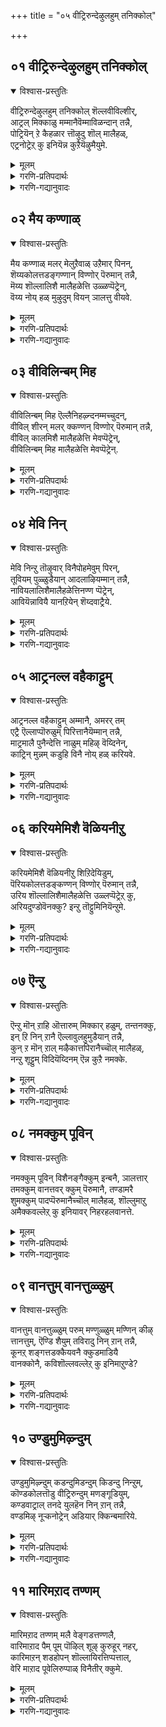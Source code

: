 +++
title = "०५ वीट्रिरुन्देऴुलहुम् तनिक्कोल्"

+++


## ०१ वीट्रिरुन्देऴुलहुम् तनिक्कोल्
<details open><summary>विश्वास-प्रस्तुतिः</summary>

वीट्रिरुन्देऴुलहुम् तनिक्कोल् शॆल्लवीविल्शीर्,  
आट्रल् मिक्काळु मम्मानैवॆम्माविळन्दान् तन्नै,  
पोट्रियॆन् ऱे कैहळार त्तॊऴुदु शॊल् मालैहळ्,  
एट्रनोट्रेऱ् कु इनियॆन्न कुऱैयॆऴुमैयुमे.
</details>

<details><summary>मूलम्</summary>

वीट्रिरुन्देऴुलहुम् तनिक्कोल् शॆल्लवीविल्शीर्,  
आट्रल् मिक्काळु मम्मानैवॆम्माविळन्दान् तन्नै,  
पोट्रियॆन् ऱे कैहळार त्तॊऴुदु शॊल् मालैहळ्,  
एट्रनोट्रेऱ् कु इनियॆन्न कुऱैयॆऴुमैयुमे.
</details>

<details><summary>गरणि-प्रतिपदार्थः</summary>

वीट्रिरुन्दु = \(परम पददल्लि\) इद्दुकॊण्डु, एऴ् उलहुम् = एळु लोकगळन्नू, तनिक्कोल् शॆल्ल = परिपूर्णवाद साटियिल्लद ऒडॆतन नडॆयुवन्तॆ, वीवु इल् = कॊनॆयिल्लद \(अनन्तवाद\), शीर् = कल्याण गुणगळुळ्ळ, आट्रल् मिक्क = अतिशय सामर्थ्यदिन्द, आळुम् = आळुव \(परिपालिसुव\), अम्मानै = स्वामियन्नु, वॆम् मा = दुष्टकुदुरॆयन्नु, पिळन्दान् तन्नै = सीळिदवनन्नु, पोट्रि ऎन् ऱे = स्तुतिसुत्तेनॆ ऎन्तले, कैहळ् आर = कैगळ आशॆ तीरुवन्तॆ \(तृप्तिकरवागि कैगळन्नु\), तॊऴुदु = मुगिदु, शॊल् मालै हळ् = स्तोत्रगळन्नु, \(मातिन हारगळन्नु\), एट्र = समर्पिसुवन्तॆ, नोट्रेऱ् कु = पुण्यवन्नु माडिरुव ननगॆ, इनि = इन्नु, ऎन् कुऱै = एनु कॊरतॆ, ऎऴुमैयुमे = उज्जीवनक्केये. \(शाश्वत जीवन नडॆसुवुदक्केये\). 
</details>

<details><summary>गरणि-गद्यानुवादः</summary>

परमपददल्लिद्दुकॊण्डु एळुलोकगळ मेलू साटियिल्लद ऒडॆतन नडॆसुवन्तॆ अनन्तवाद कल्याणगुणगळुळ्ळ, अतिशयवाद सामर्थ्यदिन्द परिपालिसुव स्वामियन्नु, दुष्टकुदुरॆयन्नु सीळिदवनन्नु स्तुतिसुत्तेनॆ ऎन्तले तृप्तिकरवागि कैगळन्नु जोडिसि, मातिन हारगळन्नु समर्पिसुवन्तॆ पुण्यमाडिरुव ननगॆ उज्जीवनक्कॆ इन्नेनु कॊरतॆयिदॆ? 

इल्लि आळ्वाररु भगवन्तनन्नु एतक्कागि पूजिसुत्तारॆ. याव रीतियल्लि पूजिसुत्तारॆ मत्तु अदरिन्द बरुव लाभवेनु? 

“वॆम्मा पिळन्दान् तन्नै” – भगवन्तन परमसामर्थ्यवन्नु सूचिसुव ऒन्दु निदर्शन इदु. सर्वेश्वरनु श्रीकृष्णनागि दुष्टनिग्रह कार्यक्कागि अवतरिसिदनु. अवन सोदरमावने आद कंसनु अवनन्नु कॊल्लिसलु अवनु हुट्टिदागिनिन्दलू नाना प्रयत्नगळन्नु नडॆसिदनष्टॆ. अवुगळल्लि केशि राक्षसनिन्द कॊल्लिसुव यत्नवू ऒन्दु. आ केशि कुदुरॆय रूपवन्नु तळॆदनु. कृष्णन मेलॆ बीळलु कडुकोपदिन्द बायन्नु तॆरॆदुकॊण्डु नुग्गि बन्दनु. बालकृष्णनु आ कुदुरॆय ऎरडु दवडॆगळन्नु तन्नपुट्ट कैगळिन्द हिडिदु, हिग्गिसि, सीळि, अदन्नु कॊन्दु हाकिदनु. 

भगवन्तनु तानु सृष्टिसिद एळु लोकगळिन्द आचॆगॆ, आनन्दमयवाद परमपददल्लि नॆलसिद्दानॆ. अवन गुणगळु अनन्त. अवुगळन्नु बळसिकॊण्डु, स्वामियु एळु लोकगळ संरक्षणॆ माडुत्तानॆ. अवनिगिरुव साटियिल्लद सामर्थ्यवन्नु दुष्टनिग्रहक्कागिये बळसुत्तानॆ. 

आळ्वाररु हेळुत्तारॆ- परमपददल्लिद्दरू सह, अल्लिन्दले तन्न सृष्टियाद एळु लोकगळन्नु परिपालिसुव, अनन्तगुणगळुळ्ळ, परमसमर्थनाद स्वामियन्नु \(सर्वेश्वरनन्नु\) नानु आश्रयिसिद्देनॆ. अवनिगॆ नानु नम्रतॆयिन्द कैमुगियुत्तेनॆ. ननगॆ दयॆनीडिरुव मातिन मूलक अवनन्नु स्तुतिसुत्तेनॆ. हीगॆ ऎडॆबिडदन्तॆ पूजॆ नडॆसुव नन्न उज्जीवनद विषयदल्लि ननगॆ इन्नु याव भयवू इल्ल. 

भगवन्तनन्नु ऒलिसिकॊळ्ळुवुदु ऎष्टु सुलभ कण्डिरा\! अवने नीडिरुव मैयन्नु, मातन्नु बळसिकॊण्डु, अवनिगॆ आ मूलक ऎरगि, स्तुतिसि, पूजिसुव कार्यदल्लि तॊडगिरुवुदे अदु.
</details>



## ०२ मैय कण्णाळ्
<details open><summary>विश्वास-प्रस्तुतिः</summary>

मैय कण्णाळ् मलर् मेलुऱैवाळ् उऱैमार् पिनन्,  
शॆय्यकोलत्तडङ्गण्णान् विण्णोर् पॆरुमान् तन्नै,  
मॆय्य शॊल्लालिशै मालैहळेत्ति उळ्ळप्पॆट्रेन्,  
वॆय्य नोय् हळ् मुऴुदुम् वियन् ञालत्तु वीयवे.
</details>

<details><summary>मूलम्</summary>

मैय कण्णाळ् मलर् मेलुऱैवाळ् उऱैमार् पिनन्,  
शॆय्यकोलत्तडङ्गण्णान् विण्णोर् पॆरुमान् तन्नै,  
मॆय्य शॊल्लालिशै मालैहळेत्ति उळ्ळप्पॆट्रेन्,  
वॆय्य नोय् हळ् मुऴुदुम् वियन् ञालत्तु वीयवे.
</details>

<details><summary>गरणि-प्रतिपदार्थः</summary>

मैय कण्णाळ् = कप्पनॆय कण्णुळ्ळवळू, मलर् मेल् = \(तावरॆ\) हूविन मेलॆ, उऱैवाळ् = निद्रिसुववळू \(वासिसुववळू\), आदवळु उऱै = नित्यवासमाडुव, मार् पिनन्= वक्षवुळ्ळवनू, शॆय्य = कॆम्पुबण्णद, कोलत्तु = सुन्दरवाद, तड कण्णान् = विशालवाद कण्णुळ्ळवनू, विण्णोर् पॆरुमान् तन्नै = परमपदवासिगळ स्वामियन्नु, मॆय्य शॊल्लाल् = सत्यपूर्णवाद मातुगळ, इशै मालैहळ् एत्ति = हाडिन हारगळिन्द स्तुतिसि, उळ्ळ पॆट्रेन् = अन्तरङ्गदल्लि पडॆदुकॊण्डिद्देनॆ, वॆय्य = क्रूरवाद, नोय् हळ् = दुःख सङ्कटगळु, मुऴुदुम् = पूर्तियागि, वियल् = विस्तारवाद, ञालत्तु = भूमियल्लि, वीयवे = नाशवागुवन्तॆये. 
</details>

<details><summary>गरणि-गद्यानुवादः</summary>

कप्पनॆय कण्णुळ्ळवळू, \(तावरॆ\) हूविन मेलॆ वासिसुववळू आदवळु नित्यवासमाडुव वक्षवुळ्ळवनू, कॆम्बण्णद सुन्दरवाद मत्तु विशालवाद कण्णुळ्ळवनू, परमपदवासिगळ स्वामियू आद सर्वेश्वरनन्नु सत्यपूर्णवाद मातुगळ हाडिन हारगळ मूलक, विस्तारवाद भूमियल्लि क्रूरवाद दुःखसङ्कटगळु नाशवागुवन्तॆ स्तुतिसि, अन्तरङ्गदल्लि पडॆदुकॊण्डिद्देनॆ. 

हिन्दिन पाशुरद विषयवन्नु इल्लि मुन्दुवरिसलागुत्तिदॆ. 

ई पाशुरदल्लि मूरु विषयगळु बरुत्तवॆ- \(१\) सर्वेश्वरन वर्णनॆ \(२\) स्तुतिय रीति \(३\) अदर फल. 

सर्वेश्वरन वर्णनॆ- \(१\) कोमलवाद तावरॆ हूविन मेलॆ वासमादुव परमसुन्दरियाद लक्ष्मीदेवियन्नु तन्न वक्षस्थलदल्लिये इरिसिकॊण्डिरुववनु. \(२\) सौन्दर्यवन्नु हॆच्चिसुवन्थ कॆम्बण्णद विशालवाद कण्णुळ्ळवनु. \(३\) परम पदवासिगळ ऒडॆयनु. 

स्तुतिय धाटि- \(१\) भगवन्तनन्नु कुरितु आळ्वाररु स्तुतिसिरुवुदु सत्यपूर्णवाद मातुगळिन्द \(२\) अन्थ आरिसिद ऒळ्ळॆय मातुगळिन्द रचितवाद हाडुगळु अवु. 

अदर फल- \(१\) विशालवाद ई भूमियल्लिरुवुदु दुःख सङ्कटगळॆ. ई हाडुगळु ई दुःखसङ्कटगळन्नु नाशगॊळिसुत्तवॆ. \(२\) अवु भगवन्तनु ऒलियुवन्तॆयू, अन्तरङ्गदल्लि बन्दु नॆलसुवन्तॆयू माडतक्कवु. 

आळ्वाररु हेळुत्तारॆ- लक्ष्मीदेवियन्नु तन्न वक्षदल्लिरिसिकॊण्डवनू, सुन्दरवाद विशालवाद कण्णुगळुळ्ळवनू, परमपदवासिगळ ऒडॆयनू आद सर्वेश्वरनन्नु कुरितु सत्यपूर्णवाद मातुगळिन्द कूडिद हाडुगळिन्द भूमिय मेलण दुःखसङ्कटगळु तॊलगलॆन्दु स्तुतिसि, स्वामियन्नु नन्न अन्तरङ्गदल्लिये पडॆदुकॊण्डिद्देनॆ.
</details>



## ०३ वीविलिन्बम् मिह
<details open><summary>विश्वास-प्रस्तुतिः</summary>

वीविलिन्बम् मिह ऎल्लैनिहऴ्न्दनम्मच्चुदन्,  
वीविल् शीरन् मलर् क्कण्णन् विण्णोर् पॆरुमान् तन्नै,  
वीविल् कालमिशै मालैहळेत्ति मेवप्पॆट्रेन्,  
वीविलिन्बम् मिह मालैहळेत्ति मेवप्पॆट्रेन्.
</details>

<details><summary>मूलम्</summary>

वीविलिन्बम् मिह ऎल्लैनिहऴ्न्दनम्मच्चुदन्,  
वीविल् शीरन् मलर् क्कण्णन् विण्णोर् पॆरुमान् तन्नै,  
वीविल् कालमिशै मालैहळेत्ति मेवप्पॆट्रेन्,  
वीविलिन्बम् मिह मालैहळेत्ति मेवप्पॆट्रेन्.
</details>

<details><summary>गरणि-प्रतिपदार्थः</summary>

वीवु इल् = नाशविल्लद \(कॊनॆयिल्लद\), इन्बम् = आनन्दवु, मिह = हॆच्चिद, ऎल्लै = ऎल्लॆयल्लि, निहऴ्न्द = नडॆयुत्तिरुव \(इरुव\), वम् अच्चुदन् = नम्म नाशरहितनन्नु \(अच्युत ऎम्ब नामवुळ्ळवनन्नु\), वीवु इल् = नाशविल्लद, शीरन् = कल्याणगुणगळुळ्ळवनन्नु, मलर् कण्णन् = तावरॆयन्तॆ \(विशालवाद आकर्षकवाद\) कण्णुळ्ळवनन्नु, विण्णोर् पॆरुमान् तन्नै = नित्यसूरिगळ ऒडॆयनन्नु, वीवु इल् कालम् = कॊनॆयिल्लद कालवॆल्लवू \(ऎल्ला कालदल्लू ऎडॆबिडदन्तॆ\), इशैमालैहळ् = हाडिन हारगळिन्द, एत्ति = स्तुतिसि, मेवपॆट्रेन् = \(भगवन्तन\) समीपगतनादॆ, \(भगवन्तनन्नु सेरिदॆ\), वीवु इल् = कॊनॆयिल्लद, इन्बम् मिह = अतिशयवाद आनन्दद, ऎल्लैनिह ऴ्न्दनन् = ऎल्लॆयल्लिरुववनिगिन्तलू, मेलिये = हॆच्चागिये. 
</details>

<details><summary>गरणि-गद्यानुवादः</summary>

कॊनॆयिल्लद अतिशयवाद आनन्दद ऎल्लॆयल्लिरुववनन्नु, नम्म नाशरहितनन्नु \(अच्युतनॆम्ब नामवुळ्ळवनन्नु\), अनन्तवाद कल्याणगुणगळुळ्ळवनन्नु, तावरॆयन्तॆ विशालवू आकर्षकवू आद कण्णुगळुळ्ळवनन्नु, परमपदवासिगळ ऒडॆयनन्नु कॊनॆयिल्लद कालवॆल्लवू हाडिन हारगळिन्द स्तुतिसि, भगवन्तनिगॆ हत्तिरवादॆ, कॊनॆयिल्लद अतिशयवाद आनन्दद ऎल्लॆयल्लिरुववनिगिन्तलू हॆच्चागिये. 

सर्वेश्वरनन्नु ऎडॆबिडदन्तॆ स्तुतिसि हाडुवुदरिन्द बरुव लाभवेनु ऎम्बुदन्नु ई पाशुर हेळुत्तदॆ. 

भगवन्तनु ’आनन्द’द तुत्ततुदियल्लि इरतक्कवनु, ऎन्दरॆ, आनन्दद परमावधियन्नु निलुकबल्लवनु भगवन्तन समीपदल्लिरुत्तानॆ. आ आनन्दद ऎल्लॆये भगवन्तनिरुव स्थळ. आदरॆ, अवनन्नु कुरितु स्तुतिसुववन आनन्दवो? अदु भगवन्तनन्नु कण्डुकॊळ्ळबेकाद आनन्दक्किन्तलू हॆच्चिनदु. आ आनन्दवन्नु अदु मीरिसिद्दु\! 

इल्लिन भगवद्वर्णनॆ हीगिदॆ. \(१\) कॊनॆये इल्लद आनन्दद तुत्ततुदियल्लि भगवन्तनिद्दानॆ. \(२\) अवनू हागॆये नाशरहित \(३\) अवनिगॆ ’अच्युत’ ऎम्ब हॆसरिदॆ. \(४\) अवनु अनन्त कल्याण गुणगळुळ्ळवनु. \(५\) अवन कण्णुगळु विशालवागि, सुन्दरवागि, आकर्षकवागिरुव तावरॆ ऎसळिनन्तिवॆ. ई कारणदिन्द अवनन्नु “पुण्डरीकाक्ष’ ऎन्नुवुदु. \(६\) अवनु परमपदवासिगळिगॆ ऒडॆय. 

आळ्वाररु हेळुत्तारॆ- निरतिशयवाद आनन्दद तुत्ततुदियल्लिरुव, अच्युतनॆनिसिद, अनन्तकल्याणगुणगळुळ्ळ, पुण्डरीकाक्षनाद, परमपदवासिगळ ऒडॆयनाद सर्वेश्वरनन्नु ऎल्ला कालगळल्लियू ऎडॆबिडदन्तॆहाडिन हारगळ मूलक स्तुतिसुवुदरिन्द, नानु भगवन्तनन्नु समीपिसिद्देनॆ. इदरिन्द नन्न आनन्दवु, आनन्दद तुदियल्लिरुववन आनन्दक्किन्तलू मीरिद्दु कण्डिरा\!
</details>



## ०४ मेवि निन्
<details open><summary>विश्वास-प्रस्तुतिः</summary>

मेवि निन्ऱु तॊऴुवार् विनैपोहमेवुम् पिरन्,  
तूवियम् पुळ्ळुडैयान् आदलाऴियम्मान् तन्नै,  
नावियलालिशैमालैहळेत्तिनण्ण प्पॆट्रेन्,  
आवियॆन्नावियै यानऱियेन् शॆय्दवाट्रैये.
</details>

<details><summary>मूलम्</summary>

मेवि निन्ऱु तॊऴुवार् विनैपोहमेवुम् पिरन्,  
तूवियम् पुळ्ळुडैयान् आदलाऴियम्मान् तन्नै,  
नावियलालिशैमालैहळेत्तिनण्ण प्पॆट्रेन्,  
आवियॆन्नावियै यानऱियेन् शॆय्दवाट्रैये.
</details>

<details><summary>गरणि-प्रतिपदार्थः</summary>

मेवि = आशॆयिन्द, निन्ऱु = इरुव \(निन्तु\) तॊऴुवार् = भजिसुववर, विनै पोह = पापगळु नीगिसुवुदक्कॆ, मेवुम् = \(अवर\) कूड इरुव पिरान् = महोपकारियन्नु, तूवि = रॆक्कॆगळु, अम् = सुन्दरवाद, पुळ् उडैयान् = पक्षियन्नु \(वाहनवागि\) उळ्ळवनन्नु, अडल् आऴि = होराडतक्क चक्रायुधवुळ्ळ, अम्मान् तन्नै = सर्वेश्वरनन्नु, ना = नालगॆय, इयलाल् = स्वभावदिन्द, इशैमालैहळ् = हाडिन हारगळिन्द, एत्ति = स्तुतिसि, नण्ण पॆट्रेन् = सेरिसल्पट्टॆनु, आवि = परमात्मनु, ऎन् आवियै = नन्न आत्मनॊन्दिगॆ, यान् अऱियेन् = नानु अरियॆनु, शॆय्द आट्रैये = \(इदन्नु\) आग माडिद रीतियन्नु \(रीतियन्ने\). 
</details>

<details><summary>गरणि-गद्यानुवादः</summary>

आशॆयिन्द निन्तु भजिसुववर पापगळन्नु नीगिसुवुदक्कॆ \(अवर\) कूड इरुव महोपकारियन्नु, सुन्दरवाद रॆक्कॆगळ पक्षियन्नु वाहनवागि उळ्ळवनन्नु, होराडतक्क चक्रायुधवुळ्ळ सर्वेश्वरनन्नु नालगॆ स्वभाववाद हाडिन हारगळिन्द स्तुतिसि, परमात्मनन्नु नन्न आत्मनॊन्दिगॆ सेरिरुवन्तॆ आगिदॆ. \(इदन्नु\) आग माडिद रीतियन्ने नानरियॆ. 

भगवन्तनिगॆ भक्तर विषयदल्लि ऎष्टु आदर कनिकरगळिवॆयॆम्बुदन्नु ई पाशुरदल्लि हेळलागुत्तदॆ.

यारु भगवन्तनन्नु बहळ आसक्तियिन्द दृढवागि आश्रयिसि, भजिसुवरो अवर अन्तरङ्गदल्लिये भगवन्तनु बन्दु नॆलसुत्तानॆ. 

आळ्वाररु हेळुत्तारॆ- नन्न नालगॆयु तन्न स्वभावक्कॆ तक्कन्तॆ सर्वेश्वरनन्नु ऎडॆबिडदॆ स्तुतिसुव कॆलसवन्नु माडुत्तदॆ. अवनिगॆ हाडिन हारगळन्नु अर्पिसुत्ता नानु स्वामियन्नु नन्न अन्तरङ्गदल्लि नन्न अन्तरात्मनन्नागि पडॆदुकॊण्डॆ. परमपदवासियू जगत्संसारियू आगिरुव सर्वेश्वरनु नन्न निकटवर्ति आदद्दु हेगो अदे ननगॆ तिळियद विषय.
</details>



## ०५ आट्रनल्ल वहैकाट्टुम्
<details open><summary>विश्वास-प्रस्तुतिः</summary>

आट्रनल्ल वहैकाट्टुम् अम्मानै, अमरर् तम्  
एट्रै ऎल्लाप्पॊरुळुम् पिरित्तानैयॆम्मान् तन्नै,  
माट्रमालै पुनैन्देत्ति नाळुम् महिऴ् वॆय्दिनेन्,  
काट्रिन् मुन्नम् कडुहि विनै नोय् हळ् करियवे.
</details>

<details><summary>मूलम्</summary>

आट्रनल्ल वहैकाट्टुम् अम्मानै, अमरर् तम्  
एट्रै ऎल्लाप्पॊरुळुम् पिरित्तानैयॆम्मान् तन्नै,  
माट्रमालै पुनैन्देत्ति नाळुम् महिऴ् वॆय्दिनेन्,  
काट्रिन् मुन्नम् कडुहि विनै नोय् हळ् करियवे.
</details>

<details><summary>गरणि-प्रतिपदार्थः</summary>

आट्र = \(जीवनवन्नु\) नडॆसुवुदक्कॆ, नल्लवहै = उत्तमवाद रीतियन्नु\(मार्गवन्नु\), काट्टुम् = तोरिसुव, अम्मानै = सर्वेश्वानन्नु, अमरर् तम् = देवतॆगळ, एट्रै = नायकनन्नु, ऎल्ला पॊरुळुम् = ऎल्ला वस्तुगळन्नु \(अर्थगळन्नू\), विरित्तानै = विवरिसिदवनन्नु, ऎम्मान् तन्नै = नम्म स्वामियन्नु, माट्राम् मालै = मातिन हारवन्नु, पुनैन्दु = रचिसि, एत्ति = स्तुतिसि, नाळुम् = यावागलू, महिऴ्न्दु = आनन्दगॊण्डु, ऎऴुन्देन् = उद्धारगॊण्डिद्देनॆ, काट्रिन् मुन्नुम् = गाळिगिन्त वेगवागि, कडुहि = ओडि, विनैनोय् हळ् = पापसङ्कटगळु, करियवे = सीदुहोगुवुदक्कागिये. 
</details>

<details><summary>गरणि-गद्यानुवादः</summary>

जीवनवन्नु नडॆसुवुदक्कॆ उत्तमवाद मार्गवन्नु तोरिसुव सर्वेश्वरनन्नु, देवतॆगळ नायकनन्नु, ऎल्ला वस्तुगळन्नू विवरिसिदवनन्नु, नम्म स्वामियन्नु, \(कुरितु\) मातिन हारवन्नु रचिसि स्तुतिसि, ऎल्ल कालदल्लू आनन्दिसुत्ता उद्धारगॊण्डिद्देनॆ. पापसङ्कटगळु गाळिगिन्तवेगवागि ओडि सीदुहोगुवुदक्कागिये. 

तानु सृष्टिसिद ऎल्ला चेतनर विषयदल्लि भगवन्तनिगॆ ऎष्टु कनिकरविदॆ अवर उद्धारक्कॆ हेगॆ तवकपडुत्तानॆ ऎम्बुदन्नु इल्लि विवरिसलागिदॆ. 

“आट्रनल्ल वहैकाट्टुम् अम्मानै” – ऎल्ला चेतनरू उज्जीवनगॊळ्ळबेकॆम्बुदे भगवत्सङ्कल्प. अदक्कागि, अवरु नडॆयबेकाद उत्तम मार्गवन्नूभगवन्तनु तोरिसिकॊट्टिद्दानॆ. साङ्ख्यमार्ग, कर्ममार्ग, ज्ञानमार्ग, भक्तिमार्ग मत्तु प्रपत्तिमार्ग ऎम्बिवे भगवन्तनु सूचिसिद उत्तम मार्गगळु. 

“ऎल्ला पॊरुळुम् विरित्तानै” – सृष्टिय यावयाव वस्तु तन्न स्वरूपवॆन्दु भगवन्तनु भगवद्गी मूलक विवरिसि हेळिद्दानॆ. 

आळ्वाररु हेळुत्तारॆ- भगवन्तनु सर्वेश्वरनादरू, देवतॆगळिगू नित्यसूरिगळिगू ऒडॆयनष्टॆ. तानु सृष्टिसिद वस्तुगळल्लि यावयाव वस्तुगळु तन्न स्वरूपवॆन्दु विवरिसि हेळिद्दानॆ. ऎल्ला चेतनरू उज्जीवनगॊळ्ळलॆन्दु ताकपडुत्तानॆ. अदक्कागि अवनु उत्तमवाद मार्गगळन्नु तोरिसिकॊट्टिद्दानॆ. करुणाळुवाद नन्न स्वामियन्नु कुरितु नानु ऎडॆबिडदन्तॆ मातिन हारगळन्नु समर्पिसि, सुत्तिसुत्तेनॆ. इदरिन्द इहलोकद नन्न सङ्कटगळू, पापगळू बलुबेग नाशहॊन्दुत्तवॆ. 

भगवन्तनन्नु ऎडॆबिडदन्तॆ हॊगळि हाडुत्तिरुवुदु उज्जीवनगॊळ्ळूवुदक्कॆ उत्तमवाद मार्गवॆन्दु इल्लि सूचिसलागिदॆ.
</details>



## ०६ करियमेमिशै वॆळियनीऱु
<details open><summary>विश्वास-प्रस्तुतिः</summary>

करियमेमिशै वॆळियनीऱु शिऱिदेयिडुम्,  
पॆरियकोलत्तडङ्कण्णन् विण्णोर् पॆरुमान् तन्नै,  
उरिय शॊल्लालिशैमालैहळेत्ति उळ्लप्पॆट्रेऱ् कु,  
अरियदुण्डोवॆनक्कु? इन्ऱु तॊट्टुमिनियॆन्ऱुमे.
</details>

<details><summary>मूलम्</summary>

करियमेमिशै वॆळियनीऱु शिऱिदेयिडुम्,  
पॆरियकोलत्तडङ्कण्णन् विण्णोर् पॆरुमान् तन्नै,  
उरिय शॊल्लालिशैमालैहळेत्ति उळ्लप्पॆट्रेऱ् कु,  
अरियदुण्डोवॆनक्कु? इन्ऱु तॊट्टुमिनियॆन्ऱुमे.
</details>

<details><summary>गरणि-प्रतिपदार्थः</summary>

करिय मेनि मिशै = कप्पगिरुव देहद नडुवॆ, वॆळिय नीऱु = बिळिय छायॆयु \(धूळु\), शिऱिदे इडुम् = स्वल्पवे \(सण्णदागि\) इट्टिरुव, पॆरिय = दॊड्ड, कोलत्तु = सुन्दरवाद, तड = विशालवाद, कण्णन्= कण्णुळ्ळवनन्नु, विण्णोर् पॆरुमान् तन्नै = नित्यसूरिगळ ऒडॆयनन्नु, उरिय शॊल्लाल् = तक्क मातुगळिन्द, इशै मालै हळ् = हाडिनहारगळिन्द, एत्ति = स्तुतिसि, उळ्ळप्पॆट्रेऱ् कु = अन्तरङ्गदल्लि पडॆदुकॊण्डवनाद, अरियदु उण्डो = असाध्यवादद्दु इदॆये, ऎनक्क = ननगॆ, इन्ऱु तॊट्टुम् = इन्दिनिन्द, इनि ऎन्ऱुमे = इन्नु ऎन्दिगादरू. 
</details>

<details><summary>गरणि-गद्यानुवादः</summary>

कप्पनॆय देहद मेलॆ \(नडुवॆ\) बिळिय धूळु \(अवकाश\) स्वल्पवे \(सण्णदागि\) इरुव, सुन्दरवाद दॊड्ड विशालवाद कण्णुगळुळ्ळवनन्नु, नित्यसूरिगळ ऒडॆयनन्नु, तक्क मातुगळिन्द कूडिद हाडिन हारगळिन्द स्तुतिसि, अन्तरङ्गदल्लि पडॆदुकॊण्डवनाद ननगॆ इन्दिनिन्द इन्नु ऎन्दिगादरू असाध्यवादद्दु उण्टे? 

इल्लि भगवन्तन सौलभ्यगुणवन्नु कुरितु हेळलागुत्तदॆ. 

आळ्वाररु हेळुत्तारॆ- सर्वेश्वरन करिय देह ऎष्टु आकर्षकवो अदक्किन्तलू हॆच्चागि अदक्कॆ हॊन्दिकॊण्डिरुव बिळिय विशालवाद हॊळॆयुव कण्णुगळु आकर्षक सुन्दर. अन्थ दिव्यसुन्दरनाद भगवन्तनन्नु, तक्क मातुगळिन्द आद हाडिन हारगळिन्द भजिसिदॆनु. अदर फलवागि, भगवन्तने करुणिसि नन्न अन्तरङ्गवासियागिद्दानॆ. हीगॆ भगवन्तने ऒलिदिरुव ननगॆ इन्दिनिन्द मुन्दॆ ऎन्दॆन्दिगादरू असाध्यवादद्दु यावुदादरू इदॆये? \(एनु बेकादरू ननगॆ ऒदगि बरुवुदु खण्डित\).
</details>



## ०७ ऎन्ऱु
<details open><summary>विश्वास-प्रस्तुतिः</summary>

ऎन्ऱु मॊन् ऱाहि ऒत्तारुम् मिक्कार् हळुम्, तन्तनक्कु,  
इन् ऱि निन् ऱानै ऎल्लावुलहुमुडैयान् तन्नै,  
कुन् ऱ मॊन् ऱाल् मऴैकात्तपिरानैच्चॊल् मालैहळ्,  
नन्ऱु शूट्टुम् विदियॆय्दिनम् ऎन्न कुऱै नमक्के.
</details>

<details><summary>मूलम्</summary>

ऎन्ऱु मॊन् ऱाहि ऒत्तारुम् मिक्कार् हळुम्, तन्तनक्कु,  
इन् ऱि निन् ऱानै ऎल्लावुलहुमुडैयान् तन्नै,  
कुन् ऱ मॊन् ऱाल् मऴैकात्तपिरानैच्चॊल् मालैहळ्,  
नन्ऱु शूट्टुम् विदियॆय्दिनम् ऎन्न कुऱै नमक्के.
</details>

<details><summary>गरणि-प्रतिपदार्थः</summary>

ऎन्ऱुम् = ऎल्ला कालदल्लू, ऒन्ऱु आहि = ऒब्बने आगिद्दु, ऒत्तारुम् = समरू, मिक्कार् हळुम् = हॆच्चादवरू, तन्तनक्कु = तनगॆ, इन् ऱि = इल्लदन्तॆ, निन् ऱानै= इरुववनन्नु, ऎल्ला उलहुम् = ऎल्ला लोकगळन्नू, उडैयान् तन्नै = उळ्ळवनन्नु, कुन् ऱम् = बॆट्ट, ऒन् ऱाल् = ऒन्दरिन्द, मऴै कात्त = मळॆयन्नु त्डॆद, प्रिआनै = महोपकारियन्नु, शॊल् मालैहळ् = मातिन हारगळिन्द, नन्ऱु= चॆन्नागि, शूट्टुम् = अलङ्करिसुव \(मुडिसुव\) विदि = भाग्यवन्नु, ऎय्दिनम् = \(नावु\) पडॆदुकॊण्डिद्देवॆ, ऎन्न कुऱै = एनु कडमॆ, नमक्के = नमगेये? 
</details>

<details><summary>गरणि-गद्यानुवादः</summary>

ऎल्ला कालदल्लू ऒब्बने आगिद्दु, तनगॆ समरू हॆच्चादवरू इल्लदन्तॆ इरुववनन्नु, ऎल्ला लोकगळन्नू उळ्ळवनन्नु, बॆट्टवॊन्दरिन्द मळॆयन्नु तडॆद महोपकारियन्नु मातिन हारगळिन्द चॆन्नागि \(मुडिसि\) अलङ्करिसुव भाग्यवन्नुनावु पडॆदुकॊण्डिद्देवॆ. नमगेनु कडमॆ? 

“नमगॆ यावुदु असाध्य?” ऎन्दु आळ्वाररु हिन्दिन पाशुरदल्लि हेळिदरष्टॆ. अदक्कॆ ऒन्दु निदर्शनवो ऎम्बन्तॆ ई पाशुरद विषय निरूपणॆ इदॆ. 

भगवन्तनु पर, विभव, व्यूह, लीला मत्तु अर्चावतार ऎम्ब नानारूपगळल्लि, तन्न कर्तव्यक्कॆ तक्कन्तॆ, तोरिबरुत्तानष्टॆ. अवनु याव रीतियल्लिद्दरू, अवुगळल्लॆल्ला अद्वितीयनागिये इरुत्तानॆ. अवनिगॆ समनादरू, हॆच्चादवरू बेरॆ यारू इल्ल. अवनु ऎल्ला लोकगळन्नू रक्षिसुव भारवन्नु ताने वहिसिकॊण्डिद्दानॆ. प्रळयकालबन्दाग, अवुगळन्नु कबळिसि, तन्न हॊट्टॆयल्लिट्टुकॊण्डु रक्षिसुत्तानॆ. इन्थ महामहिमनन्नु मातिन हारगळिन्द अलङ्करिसुव भाग्यक्किन्तलू हॆच्चिनदु यावुदिदॆ? 

’कुन् ऱमॊन् ऱाल् कात्त पिरानै” – इदु भगवन्तन श्रीकृष्णावतारद ऒन्दु अद्भुताश्चर्य प्रसङ्ग. नन्दगोकुलद गोवळरॆल्लरू सेरि इन्द्रपूजॆ माडुत्तिद्दद्दु पद्धति. इदु प्रतिवर्षवू नडॆयुत्तित्तु. ऊर हॊरगण मैदानदल्लि राशिराशियागि ऎडॆयन्नु कूडिसि, इन्द्रपूजॆ नडॆसुत्तिद्दरु. बालकृष्णनुई पद्धतियन्नु आक्षेपिसिदनु. इदक्कॆ बदलागि गोवर्धनगिरियन्ने पूजिसबेकॆन्दु गोवळवृद्धरन्नु ऒप्पिसिदनु. अदरन्तॆये अवरु बॆट्टद बुडदल्लि ऎडॆयन्नु सल्लिसि, बॆट्टक्कॆ पूजॆयन्नु नडॆसिदरु. इन्द्रनन्नु मरॆतरु. इदरिन्द इन्द्रनिगॆ कोप बन्तु. कूडले, आनन्दगोकुलवन्नु हाळुमाडुवॆनॆन्दु, अवनु एळु दिनगळ काल, बिडद बिरुसु मळॆयन्नु सुरिसिदनु. आग बालकृष्णनु आ गोवर्धन गिरियन्ने ऎत्ति, कॊडॆयन्तॆ हिडिदु, अदरडियल्लि गोवुगळन्नू गोवळरन्नू आ बिरुसुमळॆयिन्द रक्षिसिदनु. अपमानगॊण्ड इन्द्रनु, स्वतः अल्लिगॆ बन्दु बालकृष्णनन्नु पूजिसिदनु. 

आळ्वाररु हेळुत्तारॆ- ऎल्ला कालदल्लू तनगॆ समनागलि, हॆच्चागलि इल्लद स्वामियन्नु, ऎल्ला लोकगळन्नू तन्नल्लिट्टुकॊण्डु रक्षिसुववनन्नु, बॆट्टवन्नॆत्ति देवेन्द्रन बिरुसुमळॆयिन्द गोवळरन्नू गोवुगळन्नू रक्षिसिदवनन्नु, मातिन हारगळिन्द स्तुतिसुव भाग्यवन्नु नावु पडॆदुकॊण्डिद्देवॆ. नमगॆ इदक्किन्तलू हॆच्चिनदु एनिदॆ? 

सर्वेश्वरनू, सर्वरक्षकनू, सर्वशक्तनू, सर्वङ्गनू आगिरुव भगवन्तनन्नु ऎडॆबिडदन्तॆ स्तुतिसुव भाग्यवे, ऎल्ल विधवाद भाग्यगळिगिन्तलू मिगिलु. अदु दॊरॆत बळिक, बेराव भाग्यान्नू आशॆपडुव गोजिगॆ होगुवुदिल्ल –ऎन्दु हेळिदन्तॆयॆ.
</details>



## ०८ नमक्कुम् पूविन्
<details open><summary>विश्वास-प्रस्तुतिः</summary>

नमक्कुम् पूविन् विशैनङ्गैक्कुम् इन्बनै, ञालत्तार्  
तमक्कुम् वानत्तवर् क्कुम् पॆरुमानै, तण्डामरै  
शुमक्कुम् पादप्पॆरुमानैच्चॊल् मालैहळ्, शॊल्लुमाऱु  
अमैक्कवल्लेऱ् कु इनियावर् निहरहलवानत्ते.
</details>

<details><summary>मूलम्</summary>

नमक्कुम् पूविन् विशैनङ्गैक्कुम् इन्बनै, ञालत्तार्  
तमक्कुम् वानत्तवर् क्कुम् पॆरुमानै, तण्डामरै  
शुमक्कुम् पादप्पॆरुमानैच्चॊल् मालैहळ्, शॊल्लुमाऱु  
अमैक्कवल्लेऱ् कु इनियावर् निहरहलवानत्ते.
</details>

<details><summary>गरणि-प्रतिपदार्थः</summary>

नमक्कुम् = नमगू, पूविन् मिशै = हूविनल्लिरुव, नङ्गैक्कुम् = लक्ष्मीदेविगू, इन्बनै = प्रीतिपात्रनन्नु, ञालत्तार् तमक्कुम् = भूलोकदवरिगू, वानत्तवर्क्कुम् = भूलोकदवरिगू, वानत्तवर् क्कुम् = स्वर्गादि मेलणलोकगळवरिगू \(परमपदवासिगळिगू\), पॆरुमानै = \(सर्वेश्वरनन्नु\) ऒडॆयनन्नु, तण् तामरै = तण्णनॆय तावरॆयु, शुमक्कुम् = भरिसुव, पादम् पॆरुमानै = पादगळुळ्ळ सर्वेश्वरनन्नु कुरितु, शॊल् मालै हळ् = मातिन मालॆगळन्नु, शॊल्लुम् आऱु = हेळुवन्तॆ, अमैक्कवल्लेऱ् कु = जोडिसतक्कवरिगॆ, इनि = इन्नु, यावर् = यारु, निहर् = साटि, अहलवानत्ते = विस्तारवादपरमपददल्लिये. 
</details>

<details><summary>गरणि-गद्यानुवादः</summary>

नमगू, हूविनल्लिरुव लक्ष्मीदेविगू प्रीतिपात्रनन्नु, भूलोकदवरिगू स्वर्गादि मेलणलोकगळवरिगू \(परमपदवासिगळिगू\) ऒडॆयनु, तण्णनॆय तावरॆयु भरिसुव पादगळुळ्ळ सर्वेश्वरनन्नु कुरितु मातिन हारगळन्नु हेळुवन्तॆ जोडिसतक्कवरिगॆ इन्नु विस्तारवाद परमपददल्लिये यारु साटि? 

भगवन्तनन्नु ऎडॆबिडदन्तॆ स्तुतिसुव भक्तनिगॆ लभिसुव विशेषसौलभ्यवन्नु कुरितु हेळलागुत्तदॆ. 

आळ्वाररु हेळुत्तारॆ- क्षीरसागरदल्लि कमलदल्लि जनिसिद परमसुन्दरियाद लक्ष्मीदेवियु भगवन्तनन्ने एरिसि अवनिगॆ अत्यन्त प्रीतिपात्रळाद हागॆये नावू आ स्वामियन्ने वरिसिद्देवॆ. नमगू अवनु प्रीतिपात्रवे. एळु लोकगळ वासिगळिगू, नमगू, अवने ऒडॆयनु, रक्षकनु. अवन कोमलवाद तिरुवडिगळन्नु कुरितु मातिन हारगळन्नु हॆणॆदु, स्वामिगॆ समर्पिसुत्तेनॆ. ई बगॆय सामर्थ्यदल्लि ननगॆ पामपदवासिगळू साटियिल्ल. इदरिन्द ननगॆ लभिसुव आनन्द आ परमपदवासिगळ आनन्दक्किन्तलू मिगिलागिदॆ कण्डिरा.
</details>



## ०९ वानत्तुम् वानत्तुळ्ळुम्
<details open><summary>विश्वास-प्रस्तुतिः</summary>

वानत्तुम् वानत्तुळ्ळुम् परुम् मण्णुळ्ळुम् मण्णिन् कीऴ्   
त्तानत्तुम्, ऎण्डि शैयुम् तविरादु निन् ऱान् तन्नै,   
कूनऱ् शङ्गत्तडक्कैयवनै क्कुडमाडियै  
वानक्कोनै, कविशॊल्लवल्लेऱ् कु इनिमाऱुण्डे?
</details>

<details><summary>मूलम्</summary>

वानत्तुम् वानत्तुळ्ळुम् परुम् मण्णुळ्ळुम् मण्णिन् कीऴ्   
त्तानत्तुम्, ऎण्डि शैयुम् तविरादु निन् ऱान् तन्नै,   
कूनऱ् शङ्गत्तडक्कैयवनै क्कुडमाडियै  
वानक्कोनै, कविशॊल्लवल्लेऱ् कु इनिमाऱुण्डे?
</details>

<details><summary>गरणि-प्रतिपदार्थः</summary>

वानत्तुम् = स्वर्गादि मेलणलोकगळल्लियू, वानत्तुळ् =आ लोकगळल्लि वासिसुव, उम्बरुम् = देवतॆगळल्लियू, मण्णुळ्ळुम् = भूलोकदल्लियू, अदरल्लिरुववरल्लियू, मण्णिन् कीऴ् = भूलोकद कॆळगडॆ इरुव, तानत्तुम् = पाताळलोकगळल्लियू, अवुगळल्लि वासिसुवरल्लियू, ऎण्डिशैयुम् = ऎण्टु दिक्कुगळल्लियू, तविरादु = तप्पदन्तॆ, निन् ऱान् तन्नै = व्यापिसि इरुववनन्नु, कून् = बग्गिरुव, नल् = श्रेष्ठवाद, शङ्गम् = शङ्खद, तदकैयवनै = विस्तारवाद \(दॊड्ड, दीर्घवाद\) कैयुळ्ळवनन्नु, कुडम् आडियै = कॊडद कुणितवाडुवनन्नु, वानम् कोनै = परमपदद ऒडॆयनन्नु, कुरितु, कविशॊल्लवल्लेऱ् कु = कवितॆयन्नु रचिसबल्ल ननगॆ, इनि = इन्नु, माऱु उण्डे = साटियिद्दारॆये? 
</details>

<details><summary>गरणि-गद्यानुवादः</summary>

स्वर्गादि मेलणलोकगळल्लियू, आ लोकगळल्लि वासिसुव देवतॆगळल्लियू, भूलोकदल्लियू आ लोकदल्लि वासिसुववरल्लियू, भूलोकद कॆळगॆ इरुव पाताळादि लोकगळल्लियू आ लोकगळल्लि वासिसुववरल्लियू, ऎण्टुदिक्कुगळल्लियू तप्पदन्तॆ व्यापिसिरुववनन्नु, बग्गिरुव श्रेष्ठवाद शङ्खवन्नु कैयल्लि धरिसिरुववनन्नु, कॊडद कुणितवाडुववनन्नु, परमपदद ऒडॆयनन्नु कुरितु कवितॆयन्नु रचिसबल्ल ननगॆ इन्नुसाटियारिद्दारॆ? 

ई पाशुरदल्लि भगवन्तन सर्वव्यापकत्ववन्नु, सर्वेश्वरत्ववन्नु कुरितु हेळुत्तदॆ. 

परमपदवासिगळिगॆ भगवन्तन ’पर’ स्वरूपवॊन्दे तिळिदिरुवुवु. देवतॆगळिगॆ अवन व्यूह, विभवावतारगळु तिळिदिरुवुदू भोलोकवासिगळिगॆ अवन लीलावतारगळु ऎन्दरॆ राम, कृष्ण, नरसिंह, मुन्ताद रूपगळू, अर्चास्वरूपदल्लि परिचितवागिवॆ. पाताळादिलोकगळल्लि भगवन्तन अन्तर्यामित्व कण्डुबरुत्तदॆ. ई अन्तर्यामित्ववु ऎल्लॆल्लू व्यक्तवागुत्तदॆ. आळ्वाररिगादरो, भगवन्तन ऎल्ला स्वरूपगळू तोरि बरुवुदरिन्दलू, अवुगळन्नु कुरितु अवरु बरॆयबल्लवराद्दरिन्दलू अवरिगॆ सरिसाटि बेरिल्लवॆन्नुवुदु ऒन्दु रीतियल्लि वास्तववे.

“कुड माडियै” – भगवन्तनु श्रीकृष्णनागि अवतरिसि, नन्दगोकुलदल्लि बॆळॆयुत्तिद्दागले, कॊडद कुणितदल्लि अत्यन्त निपुणनॆन्दु प्रसिद्धिगॊण्डिद्दनु. ऎल्लरिगू प्रियनागि आकर्षकनागिद्दनु. 

आळ्वाररु हेळुत्तारॆ- भगवन्तनु ताने सृष्टिसिद ऎल्ला लोकदवरिगॆ ऒन्दे रूपदिन्द काणिसिकॊळ्ळुवुदिल्ल. परमपददल्लि ’पर’ स्वरूपनागियू, स्वर्गादिलोकगळल्लि व्यूह, विभवावतारगळल्लि तोरिबरुत्तानॆ. भूलोकदल्लि लीलावतारियागियू, अर्चावतार रूपियागियू, अन्तर्यामियागियू शोभिसुत्तानॆ. पाताळादि लोकगळल्लि शेषिस्वरूपियागि अन्तर्यामियागि तोरुत्तानॆ. इन्थ सर्वेश्वरनन्नु, अवन ऎल्ला स्वरूपगळन्नू, हॊगळि हाडुव सामर्थ्यवन्नु पडॆदुकॊण्डिरुव ननगॆ यारू सरि साटिये इल्ल.
</details>



## १० उण्डुमुमिऴ्न्दुम्
<details open><summary>विश्वास-प्रस्तुतिः</summary>

उण्डुमुमिऴ्न्दुम् कडन्दुमिडन्दुम् किडन्दु निन्ऱुम्,  
कॊण्डकोलत्तॊडु वीट्रिरुन्दुम् मणङ्गूडियुम्,  
कण्डवाट्राल् तनदे युलहॆन निन् ऱान् तन्नै,   
वण्डमिऴ् नूऱ्कनोट्रेन् अडियार् क्किन्बमारिये.
</details>

<details><summary>मूलम्</summary>

उण्डुमुमिऴ्न्दुम् कडन्दुमिडन्दुम् किडन्दु निन्ऱुम्,  
कॊण्डकोलत्तॊडु वीट्रिरुन्दुम् मणङ्गूडियुम्,  
कण्डवाट्राल् तनदे युलहॆन निन् ऱान् तन्नै,   
वण्डमिऴ् नूऱ्कनोट्रेन् अडियार् क्किन्बमारिये.
</details>

<details><summary>गरणि-प्रतिपदार्थः</summary>

उण्डुम् = \(प्रळयदलि\) ऎल्ला लोकगळन्नू कबळिसियू, उमिऴ्न्दुम् = अदन्नु मत्तॆ \(सृष्टिकालदल्लि\) हॊरहाकियू, कडन्दुम् = नडॆदू, इडन्दुम् = हिडिदॆत्तियू, किडन्दुम् = पवडिसि, निन्ऱुम् = निन्तू, कॊण्ड कोलत्तॊडु = पडॆदुकॊण्ड सौन्दर्यदिन्द, वीट्रिरुन्दुम् = इरुत्ता, मणम् कूडियुम् = घनतॆयिन्द कूडियू, कण्ड आट्राल् = तोरिसिकॊण्ड सामर्थ्यदिन्द, तनदे उलहु ऎन = लोकगळॆल्ला तन्नदे ऎन्नुवन्तॆ, निन् ऱान् = इरुववनन्नु, वण् तमिऴ् = सुन्दरवाद तमिळिनल्लि, नूऱ् क = हॆणॆयलु, नोट्रेन् = पुण्यमाडिद्देनॆ, अडियार् कु = भक्तरिगॆ \(पादसेवकरिगॆ\), इन्बम् मारिये = आनन्दद मळॆये. 
</details>

<details><summary>गरणि-गद्यानुवादः</summary>

कबळिसियू, उगुळियू, नडॆदू, हिडिदॆत्तियू, मलगियू, निन्तू, पडॆदुकॊण्ड सौन्दर्यदिन्द इरुत्ता, घनतॆयिन्द कूडियू, तोरिकॊण्ड सामर्थ्यदिन्द लोकगळॆल्लवू तन्नदे ऎन्नुवन्तॆ, इरुववनन्नु \(निन्तिरुववनन्नु\), सुन्दरवाद तमिळिनल्लि हॆणॆयलु पुण्यमाडिद्देनॆ. पादसेवकरिगॆ आनन्दद मळॆये. 

इदॊन्दु बलु विलक्षणवाद पाशुर. इदर ऒन्दॊन्दु पदवन्नू ऎरडु मूरु बगॆयल्लि विवरिसबहुदॆनिसुत्तदॆ. अवुगळ बगॆगॆ चिन्तिसुत्ता, अवुगळन्नु कण्डुकॊण्डु, आनन्दिसुववरु निजवागियू पुण्यवन्तरे. ऒन्दु बगॆय विवरणॆयन्नु कॆळगॆ कॊडलागिदॆ. ओदुगरु भगवदिषयवन्नु योचिसुत्ता, बेरॆबेरॆ आर्थगळन्नु गमनिसुत्ता आनन्दिसलु साध्यवागुत्तदॆ. उदाहरणॆगॆ- मॊदलिनिन्द कडॆयवरॆगॆ रामावतारद विवरणॆयन्नु इदक्कॆनीडबहुदागिदॆ. हीगॆये 

’उण्डुम्’ – ’उमिऴ्न्दुम्’ – भगवन्तन परत्ववन्नू, रक्षकत्ववन्नू सूचिसुत्तवॆ. लयकालदल्लि भगवन्तनु इडिय ब्रह्माण्डवन्नु ऒट्टिगॆ, ऒन्दे गुक्किगॆ कबळिसुत्तानॆ. अदन्नु तन्न हॊट्टॆयल्लि अडगिसि इट्टुकॊळ्ळुत्तानॆ. मरुसृष्टि बन्दाग, अदन्नु मत्तॆ हॊरहाकुत्तानॆ. 

“कडन्दु” – भगवन्तनुपरशुरामनागि, श्रीरामनागि, बलरामनागि भूमिय मेलॆ अवतरिसि, देशसञ्चार नडॆसि माडिद अद्वितीयवाद कार्यगळन्नु सूचिसुत्तदॆ. 

“इडन्दु” – भगवन्तन महावराहावतारवन्नु इदु सूचिसुत्तदॆ. हिरण्याक्षनु भूमियन्नु कद्दु कडलल्लि ऎल्लिये अडगिकॊण्डग, भगवन्तनु महावराहनागि अवतरिसि, कडलल्लि मुळुगि, घुडुघुडिसि, अडगिकॊण्डिद्द हिरण्याक्षनन्नु कण्डुहिडिदु, अवनन्नु तन्नकोरॆहल्लिनिन्दले सीळिकॊन्दु, भूमियन्नु हिडिदु मेलक्कॆत्तिदनु. मत्तु अदर स्थळदल्लि निल्लिसिदनु.

“किडन्दु” – समुद्रमथनद कालदल्लि, मन्दरपर्वतवन्नु दृढवागि निन्तिरुवन्तॆ माडुवुदक्कागि भगवन्तनु महाकूर्मनागि अवतरिसि, आ मम्दरपर्वतद अडियल्लिये, अदक्कॆ आसरॆयागि निन्तिद्दनु. महाप्रळयद बळिक, मरुसृष्टियवरॆगॆ भगवन्तनु ऎल्लॆ काणद कडलल्लि आलदॆलॆय मेलॆ ऎळॆय मगुविनन्तॆ पवडिसिरुत्तानॆ. पाल्गडलल्लि भगवन्तनु शेषनन्नु हासुगॆयागि माडिकॊण्डु मलगिरुत्तानॆ. देवादि देवतॆगळु बन्दु अवनन्नु स्तुतिसि होगुत्तारॆ. 

“निन्ऱुम्” – भगवन्तनु अर्चावतारियागि, लोकद नानाकडॆगळल्लि नॆलसिरुत्तानॆ \(निन्तिरुत्तानॆ\). भूलोकवासिगळु स्वामियन्नु कण्डु भक्तियिन्द भजिसबहुदागिदॆ. 

“कॊण्डकोलत्तॊडु वीट्रिरुन्दु, मणङ्गूडियुम्” – भगवन्तन दिव्यसुन्दर वामनवटुविन अवतारवन्नू, श्रीकृष्णावतारवन्नू सूचिसुत्तदॆ. 

“कण्डवाट्राल् तनदे युलहॆन निन् ऱान्” – भगवन्तन त्रिविक्रमावतार, श्रीकृष्णावतारगळन्नु सूचिसुत्तदॆ. 

आळ्वाररु हेळुत्तारॆ- भगवन्तन नानालीलॆगळन्नु कुरितु सुन्दरवाद तमिळिनल्लि विवरिसि हाडुव पुण्यवन्नु नानु माडिद्देनॆ. इदन्नु ओदि अरियुव भक्तरिगॆ इदॊन्दु आनन्दद सुरिमळॆये आगिरुत्तदॆ.
</details>



## ११ मारिमऱाद तण्णम्
<details open><summary>विश्वास-प्रस्तुतिः</summary>

मारिमऱाद तण्णम् मलै वेङ्गडत्तण्णलै,  
वारिमाऱाद पैम् पूम् पॊऴिल् शूऴ् कुरुहूर् नहर्,  
कारिमाऱन् शडहोपन् शॊल्लायिरत्तिप्पत्ताल्,  
वेरि माऱाद पूवेलिरुप्पाळ् विनैतीर् क्कुमे.
</details>

<details><summary>मूलम्</summary>

मारिमऱाद तण्णम् मलै वेङ्गडत्तण्णलै,  
वारिमाऱाद पैम् पूम् पॊऴिल् शूऴ् कुरुहूर् नहर्,  
कारिमाऱन् शडहोपन् शॊल्लायिरत्तिप्पत्ताल्,  
वेरि माऱाद पूवेलिरुप्पाळ् विनैतीर् क्कुमे.
</details>

<details><summary>गरणि-प्रतिपदार्थः</summary>

मारि माऱाद = मळॆ तप्पदिरुव, तण् = तम्पाद, अम् = सुन्दरवाद, मलै = पर्वतवाद, वेङ्गडत्तु = तिरुवॆङ्कटगिरिय, अण्णलै = स्वामियन्नु, कुरितु, वारि माऱाद= नीरु तप्पदिरुव, \(जलसमृद्धवाद\), पै = सुन्दरवाद, पू = हूगळ, पॊऴिल् शूऴ् = उपवनगळिन्द सुत्तुवरिद, कुरुहूर् नहर् = तिरुक्कूरुहूरु पट्टणद \(आळ्वार् तिरुनगरिय\), कारि माऱन् = कारि –मारदम्पतिगळ मगनाद, शडहोपन् = शठगोपनु, शॊल् = मातुगळाद, आयिरत्तु = ऒन्दु साविरदल्लि, इप्पत्ताल् = ई हत्तरिन्द, वेरि माऱाद = परिमळ \(तुम्बिरुव\), पू मेलिरुप्पाळ् = हूविनल्लि वासिसुववळु \(श्रीलक्ष्मीदेवियु\), विनै = पापगळन्नु, तीर् क्कुमे = तीरिसुत्ताळॆ. 
</details>

<details><summary>गरणि-गद्यानुवादः</summary>

मळॆ तप्पदिरुव तम्पाद मत्तु सुन्दरवाद पर्वतवाद तिरुवॆङ्कटगिरिय स्वामियन्नु कुरितु नीरु तप्पदिरुव \(जलसमृद्धवाद\) सुन्दरवाद हूगळ उपवनगळिन्द सुत्तुवरिदिरुव तिरुक्कूरु हूर् नगरिय कारिमार दम्पतिगळ मगनाद शठगोपनु \(नम्माळ्वाररु\) हेळिद ऒन्दु साविरदल्लि ई हत्तरिन्द परिमळ तप्पदिरुव हूविनल्लि वासिसुववळु पापगळन्नु तीरिसुत्ताळॆ. 

इदु ई तिरुवाय् मॊऴिय कडॆय पाशुर. तिरुवाय् मॊऴिय उद्दक्कु सर्वेश्वरनाद भगवन्तन नानागुणगळन्नु कुरितु हेळलागुत्तदॆ. भगवन्तन गुणगान माडुव हव्यासवन्नु नम्म नालगॆगॆ उण्टुमाडबेकॆन्दू, अदरिन्द नमगॆ उण्टागुव आनन्द अपरिमितवॆन्दू हेळलागुत्तदॆ. सर्वव्यापियू, सर्वशक्तनू, सर्वज्ञनू आगिरुव सर्वेश्वरनन्नु स्तुतिसुवुदन्नु कलित बळिक, अवन गुण सङ्कीर्तनॆयन्नु माडुव सामर्थ्यवन्नु पडॆदुकॊण्ड बळिक, नावु बेरॆ एनन्नादरू माडबल्लनॆम्ब दृढविश्वास मूडि बरुत्तदॆ. आळ्वाररु हीगॆ सम्पादिसिकॊण्ड सामर्थ्यदिन्द, अवरिगॆ ऒदगि बन्द आनन्ददिन्द, अवरु ’ननगॆ सरिसाटि यारु? ऎन्दु हॆम्मॆयिन्द हेळिकॊळ्ळुत्तारॆ. 

भगवन्तन बेरॆबेरॆ रूप विशेषगळु अवन सृष्टिय बेरॆबेरॆ प्रदेशवासिगळिगॆ लभिसुत्तवॆ. भूलोकवासिगळिगादरॆ, भगवन्तन अर्चावतार रूपवॊन्दे बहळ सुलभवागि लभिसुवन्थाद्दु. आद्दरिन्द आळ्वाररु कडॆयल्लि तिरुवॆङ्कटगिरिय स्वामियन्नु कुरितु हेळुवुदु. 

प्रकृतिसुन्दरवाद तिरुवॆङ्कटगिरिय शिखरदल्लि नॆलसिरुव तिरुवॆङ्कटाचलपतियन्नु मुन्दिट्टु आळ्वाररु हाडिरुव ई हत्तु पाशुरगळन्नु चॆन्नागि अरियुववरिगॆ भगवन्तन वक्षस्थलवासिनियागिरुव श्रीदेवियु ऒलियुत्ताळॆ. मत्तु अवर ऎल्ला पापगळन्नु नीगिसुत्ताळॆ. हीगिदॆ ई तिरुवाय् मॊऴिय फलश्रुति.
</details>
